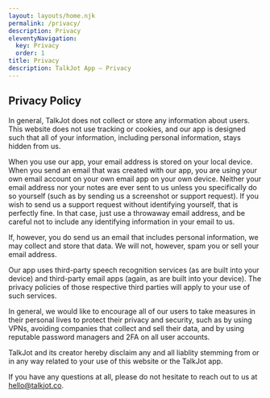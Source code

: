 ```yaml
---
layout: layouts/home.njk
permalink: /privacy/
description: Privacy
eleventyNavigation:
  key: Privacy
  order: 1
title: Privacy
description: TalkJot App – Privacy
---
```


<h2>Privacy Policy</h2>

In general, TalkJot does not collect or store any information about users. This website does not use tracking or cookies, and our app is designed such that all of your information, including personal information, stays hidden from us.

When you use our app, your email address is stored on your local device. When you send an email that was created with our app, you are using your own email account on your own email app on your own device. Neither your email address nor your notes are ever sent to us unless you specifically do so yourself (such as by sending us a screenshot or support request). If you wish to send us a support request without identifying yourself, that is perfectly fine. In that case, just use a throwaway email address, and be careful not to include any identifying information in your email to us.

If, however, you do send us an email that includes personal information, we may collect and store that data. We will not, however, spam you or sell your email address.

Our app uses third-party speech recognition services (as are built into your device) and third-party email apps (again, as are built into your device). The privacy policies of those respective third parties will apply to your use of such services.

In general, we would like to encourage all of our users to take measures in their personal lives to protect their privacy and security, such as by using VPNs, avoiding companies that collect and sell their data, and by using reputable password managers and 2FA on all user accounts.

TalkJot and its creator hereby disclaim any and all liablity stemming from or in any way related to your use of this website or the TalkJot app.

If you have any questions at all, please do not hesitate to reach out to us at hello@talkjot.co.
